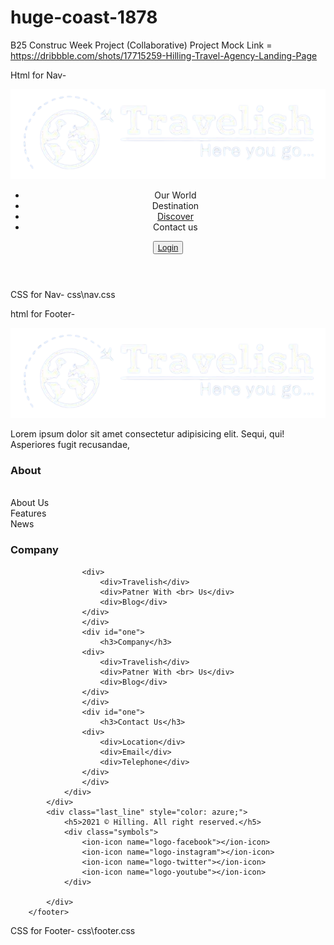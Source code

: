 # huge-coast-1878

B25 Construc Week Project (Collaborative)
Project Mock Link = https://dribbble.com/shots/17715259-Hilling-Travel-Agency-Landing-Page

Html for Nav-

<header>
        <nav>
            <img src="pics/logo (2).png" alt="err">
            <ul>
                <li>Our World</li>
                <li>Destination</li>
                <li><a href="#Destinations">Discover</a></li>
                <li>Contact us</li>
            </ul>
            <button><a href="###">Login</a></button>
        </nav>
    </header>

CSS for Nav- css\nav.css

html for Footer-<footer>
<div>
<div class="cointainer1">
<img src="pics/logo (2).png" alt="err">
<p>Lorem ipsum dolor sit amet consectetur adipisicing elit. Sequi, qui! Asperiores fugit recusandae,</p>
</div>
<div class="cointainer2">
<div id="one">
<h3>About</h3>
<br>
<div>
<div>About Us</div>
<div>Features</div>
<div>News</div>
</div>
</div>
<div id="one">
<h3>Company</h3>

                    <div>
                        <div>Travelish</div>
                        <div>Patner With <br> Us</div>
                        <div>Blog</div>
                    </div>
                    </div>
                    <div id="one">
                        <h3>Company</h3>
                    <div>
                        <div>Travelish</div>
                        <div>Patner With <br> Us</div>
                        <div>Blog</div>
                    </div>
                    </div>
                    <div id="one">
                        <h3>Contact Us</h3>
                    <div>
                        <div>Location</div>
                        <div>Email</div>
                        <div>Telephone</div>
                    </div>
                    </div>
                </div>
            </div>
            <div class="last_line" style="color: azure;">
                <h5>2021 © Hilling. All right reserved.</h5>
                <div class="symbols">
                    <ion-icon name="logo-facebook"></ion-icon>
                    <ion-icon name="logo-instagram"></ion-icon>
                    <ion-icon name="logo-twitter"></ion-icon>
                    <ion-icon name="logo-youtube"></ion-icon>
                </div>

            </div>
        </footer>

CSS for Footer- css\footer.css
